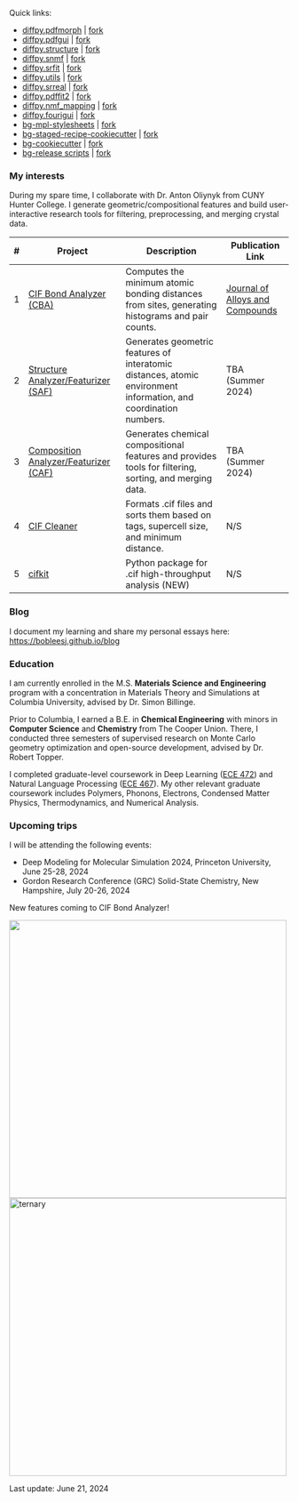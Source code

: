 Quick links:

- [diffpy.pdfmorph](https://github.com/diffpy/diffpy.pdfmorph) | [fork](https://github.com/bobleesj/diffpy.pdfmorph)
- [diffpy.pdfgui](https://github.com/diffpy/diffpy.pdfgui) | [fork](https://github.com/bobleesj/diffpy.pdfgui)
- [diffpy.structure](https://github.com/diffpy/diffpy.structure) | [fork](https://github.com/bobleesj/diffpy.structure)
- [diffpy.snmf](https://github.com/diffpy/diffpy.snmf) | [fork](https://github.com/bobleesj/diffpy.snmf)
- [diffpy.srfit](https://github.com/diffpy/diffpy.srfit) | [fork](https://github.com/bobleesj/diffpy.srfit)
- [diffpy.utils](https://github.com/diffpy/diffpy.utils) | [fork](https://github.com/bobleesj/diffpy.utils)
- [diffpy.srreal](https://github.com/diffpy/diffpy.srreal) | [fork](https://github.com/bobleesj/diffpy.srreal)
- [diffpy.pdffit2](https://github.com/diffpy/diffpy.pdffit2) | [fork](https://github.com/bobleesj/diffpy.pdffit2)
- [diffpy.nmf_mapping](https://github.com/diffpy/diffpy.nmf_mapping) | [fork](https://github.com/bobleesj/diffpy.nmf_mapping)
- [diffpy.fourigui](https://github.com/diffpy/diffpy.fourigui) | [fork](https://github.com/bobleesj/diffpy.fourigui)
- [bg-mpl-stylesheets](https://github.com/Billingegroup/bg-mpl-stylesheets) | [fork](https://github.com/bobleesj/bg-mpl-stylesheets)
- [bg-staged-recipe-cookiecutter](https://github.com/Billingegroup/staged-recipes-cookiecutter) | [fork](https://github.com/bobleesj/staged-recipes-cookiecutter)
- [bg-cookiecutter](https://github.com/Billingegroup/cookiecutter) | [fork](https://github.com/bobleesj/cookiecutter)
- [bg-release scripts](https://github.com/Billingegroup/release-scripts) | [fork](https://github.com/bobleesj/release-scripts)


### My interests

During my spare time, I collaborate with Dr. Anton Oliynyk from CUNY Hunter College. I generate geometric/compositional features and build user-interactive research tools for filtering, preprocessing, and merging crystal data.



| # | Project                                   | Description                                                                                                     |  Publication Link |
|---|---------------------------------------------|-----------------------------------------------------------------------------------------------------------------|------------------|
| 1 | [CIF Bond Analyzer (CBA)](https://github.com/bobleesj/cif-bond-analyzer) | Computes the minimum atomic bonding distances from sites, generating histograms and pair counts.                  | [Journal of Alloys and Compounds](https://doi.org/10.1016/j.jallcom.2023.173241)  |
| 2 | [Structure Analyzer/Featurizer (SAF)](https://github.com/bobleesj/structure-analyzer-featurizer) | Generates geometric features of interatomic distances, atomic environment information, and coordination numbers. | TBA (Summer 2024) |
| 3 | [Composition Analyzer/Featurizer (CAF)](https://github.com/bobleesj/composition-analyzer-featurizer) | Generates chemical compositional features and provides tools for filtering, sorting, and merging data.           | TBA (Summer 2024) |
| 4 | [CIF Cleaner](https://github.com/bobleesj/cif-cleaner) | Formats .cif files and sorts them based on tags, supercell size, and minimum distance.                    | N/S |
| 5 | [cifkit](https://github.com/bobleesj/cifkit) | Python package for .cif high-throughput analysis (NEW) | N/S |  

### Blog

I document my learning and share my personal essays here: https://bobleesj.github.io/blog

### Education


I am currently enrolled in the M.S. **Materials Science and Engineering** program with a concentration in Materials Theory and Simulations at Columbia University, advised by Dr. Simon Billinge.

Prior to Columbia, I earned a B.E. in **Chemical Engineering** with minors in **Computer Science** and **Chemistry** from The Cooper Union. There, I conducted three semesters of supervised research on Monte Carlo geometry optimization and open-source development, advised by Dr. Robert Topper.

I completed graduate-level coursework in Deep Learning ([ECE 472](https://cooper.edu/engineering/courses/electrical-and-computer-engineering-graduate/ece-472)) and Natural Language Processing ([ECE 467](https://cooper.edu/engineering/courses/electrical-and-computer-engineering-graduate/ece-467)). My other relevant graduate coursework includes Polymers, Phonons, Electrons, Condensed Matter Physics, Thermodynamics, and Numerical Analysis.

### Upcoming trips

I will be attending the following events:

- Deep Modeling for Molecular Simulation 2024, Princeton University, June 25-28, 2024
- Gordon Research Conference (GRC) Solid-State Chemistry, New Hampshire, July 20-26, 2024

New features coming to CIF Bond Analyzer!

<img src="https://github.com/bobleesj/bobleesj/assets/14892262/e545f71a-e24f-4ab4-97cb-7fa83dc69100" align="left" width="500">

<img width="500" alt="ternary" src="https://github.com/bobleesj/bobleesj/assets/14892262/65e3bd76-8aaa-4a2b-b858-d3b83102867a">

Last update: June 21, 2024
